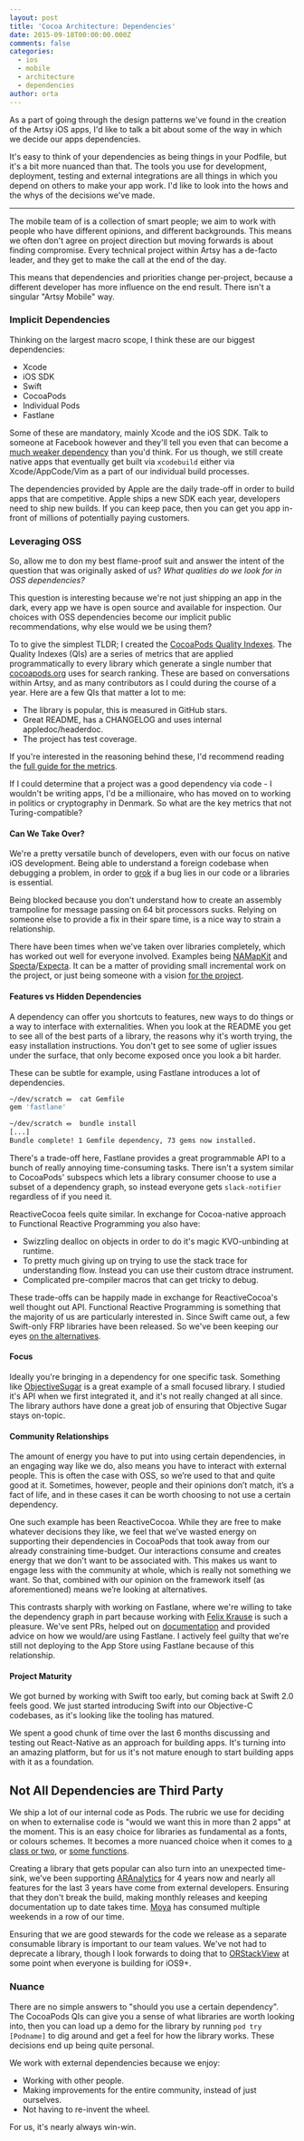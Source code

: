 ```yaml
---
layout: post
title: 'Cocoa Architecture: Dependencies'
date: 2015-09-18T00:00:00.000Z
comments: false
categories:
  - ios
  - mobile
  - architecture
  - dependencies
author: orta
---
```


As a part of going through the design patterns we've found in the creation of the Artsy iOS apps, I'd like to talk a bit about some of
the way in which we decide our apps dependencies.

It's easy to think of your dependencies as being things in your Podfile, but it's a bit more nuanced than that. The tools you use for development, deployment, testing and external integrations are all things in which you depend on others to make your app work. I'd like to look into the hows and the whys of the decisions we've made.

<!-- more -->
--------------------------------------------------------------------------------

The mobile team of is a collection of smart people; we aim to work with people who have different opinions, and different backgrounds. This means we often don't agree on project direction but moving forwards is about finding compromise. Every technical project within Artsy has a de-facto leader, and they get to make the call at the end of the day.

This means that dependencies and priorities change per-project, because a different developer has more influence on the end result. There isn't a singular "Artsy Mobile" way.

### Implicit Dependencies

Thinking on the largest macro scope, I think these are our biggest dependencies:

* Xcode
* iOS SDK
* Swift
* CocoaPods
* Individual Pods
* Fastlane

Some of these are mandatory, mainly Xcode and the iOS SDK. Talk to someone at Facebook however and they'll tell you even that can become a [much weaker dependency](http://facebook.github.io/react-native/) than you'd think. For us though, we still create native apps that eventually get built via `xcodebuild` either via Xcode/AppCode/Vim as a part of our individual build processes.

The dependencies provided by Apple are the daily trade-off in order to build apps that are competitive. Apple ships a new SDK each year, developers need to ship new builds. If you can keep pace, then you can get you app in-front of millions of potentially paying customers.

### Leveraging OSS

So, allow me to don my best flame-proof suit and answer the intent of the question that was originally asked of us? _What qualities do we look for in OSS dependencies?_

This question is interesting because we're not just shipping an app in the dark, every app we have is open source and available for inspection. Our choices with OSS dependencies become our implicit public recommendations, why else would we be using them?

To to give the simplest TLDR; I created the [CocoaPods Quality Indexes](https://guides.cocoapods.org/making/quality-indexes). The Quality Indexes (QIs) are a series of metrics that are applied programmatically to every library which generate a single number that [cocoapods.org](http://cocoapods.org) uses for search ranking. These are based on conversations within Artsy, and as many contributors as I could during the course of a year. Here are a few QIs that matter a lot to me:

* The library is popular, this is measured in GitHub stars.
* Great README, has a CHANGELOG and uses internal appledoc/headerdoc.
* The project has test coverage.

If you're interested in the reasoning behind these, I'd recommend reading the [full guide for the metrics](https://guides.cocoapods.org/making/quality-indexes).

If I could determine that a project was a good dependency via code - I wouldn't be writing apps, I'd be a millionaire, who has moved on to working in politics or cryptography in Denmark. So what are the key metrics that not Turing-compatible?

#### Can We Take Over?

We're a pretty versatile bunch of developers, even with our focus on native iOS development. Being able to understand a foreign codebase when debugging a problem, in order to [grok](http://dictionary.reference.com/browse/grok) if a bug lies in our code or a libraries is essential.

Being blocked because you don't understand how to create an assembly trampoline for message passing on 64 bit processors sucks. Relying on someone else to provide a fix in their spare time, is a nice way to strain a relationship.

There have been times when we've taken over libraries completely, which has worked out well for everyone involved. Examples being [NAMapKit](https://cocoapods.org/pods/NAMapKit) and [Specta](https://cocoapods.org/pods/Specta)/[Expecta](https://cocoapods.org/pods/Expecta). It can be a matter of providing small incremental work on the project, or just being someone with a vision [for the project](http://orta.io/rebase/oss-management/).

#### Features vs Hidden Dependencies

A dependency can offer you shortcuts to features, new ways to do things or a way to interface with externalities. When you look at the README you get to see all of the best parts of a library, the reasons why it's worth trying, the easy installation instructions. You don't get to see some of uglier issues under the surface, that only become exposed once you look a bit harder.

These can be subtle for example, using Fastlane introduces a lot of dependencies.

``` sh
~/dev/scratch ⏛  cat Gemfile
gem 'fastlane'

~/dev/scratch ⏛  bundle install
[...]
Bundle complete! 1 Gemfile dependency, 73 gems now installed.
```

There's a trade-off here, Fastlane provides a great programmable API to a bunch of really annoying time-consuming tasks. There isn't a system similar to CocoaPods' subspecs which lets a library consumer choose to use a subset of a dependency graph, so instead everyone gets `slack-notifier` regardless of if you need it.

ReactiveCocoa feels quite similar. In exchange for Cocoa-native approach to Functional Reactive Programming you also have:

* Swizzling dealloc on objects in order to do it's magic KVO-unbinding at runtime.
* To pretty much giving up on trying to use the stack trace for understanding flow. Instead you can use their custom dtrace instrument.
* Complicated pre-compiler macros that can get tricky to debug.

These trade-offs can be happily made in exchange for ReactiveCocoa's well thought out API. Functional Reactive Programming is something that the majority of us are particularly interested in. Since Swift came out, a few Swift-only FRP libraries have been released. So we've been keeping our eyes [on the alternatives](https://cocoapods.org/?q=summary%3Areactive).

#### Focus

Ideally you're bringing in a dependency for one specific task. Something like [ObjectiveSugar](https://cocoapods.org/pods/ObjectiveSugar) is a great example of a small focused library. I studied it's API when we first integrated it, and it's not really changed at all since. The library authors have done a great job of ensuring that Objective Sugar stays on-topic.

#### Community Relationships

The amount of energy you have to put into using certain dependencies, in an engaging way like we do, also means you have to interact with external people. This is often the case with OSS, so we’re used to that and quite good at it. Sometimes, however, people and their opinions don’t match, it’s a fact of life, and in these cases it can be worth choosing to not use a certain dependency.

One such example has been ReactiveCocoa. While they are free to make whatever decisions they like, we feel that we’ve wasted energy on supporting their dependencies in CocoaPods that took away from our already constraining time-budget. Our interactions consume and creates energy that we don't want to be associated with. This makes us want to engage less with the community at whole, which is really not something we want. So that, combined with our opinion on the framework itself (as aforementioned) means we’re looking at alternatives.

This contrasts sharply with working on Fastlane, where we're willing to take the dependency graph in part because working with [Felix Krause](https://krausefx.com) is such a pleasure. We've sent PRs,  helped out on [documentation](https://github.com/KrauseFx/fastlane/pull/173) and provided advice on how we would/are using Fastlane. I actively feel guilty that we're still not deploying to the App Store using Fastlane because of this relationship.

#### Project Maturity

We got burned by working with Swift too early, but coming back at Swift 2.0 feels good. We just started introducing Swift into our Objective-C codebases, as it's looking like the tooling has matured.

We spent a good chunk of time over the last 6 months discussing and testing out React-Native as an approach for building apps. It's turning into an amazing platform, but for us it's not mature enough to start building apps with it as a foundation.

## Not All Dependencies are Third Party

We ship a lot of our internal code as Pods. The rubric we use for deciding on when to externalise code is "would we want this in more than 2 apps" at the moment. This is an easy choice for libraries as fundamental as a fonts, or colours schemes. It becomes a more nuanced choice when it comes to [a class or two](https://github.com/ashfurrow/Forgeries), or [some functions](https://github.com/orta/ar_dispatch).

Creating a library that gets popular can also turn into an unexpected time-sink, we've been supporting [ARAnalytics](https://cocoapods.org/pods/ARAnalytics) for 4 years now and nearly all features for the last 3 years have come from external developers. Ensuring that they don't break the build, making monthly releases and keeping documentation up to date takes time. [Moya](https://cocoapods.org/pods/Moya) has consumed multiple weekends in a row of our time.

Ensuring that we are good stewards for the code we release as a separate consumable library is important to our team values. We've not had to deprecate a library, though I look forwards to doing that to [ORStackView](https://cocoapods.org/pods/ORStackView) at some point when everyone is building for iOS9+.

### Nuance

There are no simple answers to "should you use a certain dependency". The CocoaPods QIs can give you a sense of what libraries are worth looking into, then you can load up a demo for the library by running `pod try [Podname]` to dig around and get a feel for how the library works. These decisions end up being quite personal.

We work with external dependencies because we enjoy:

* Working with other people.
* Making improvements for the entire community, instead of just ourselves.
* Not having to re-invent the wheel.

For us, it's nearly always win-win.
